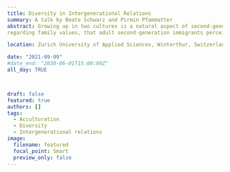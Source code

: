 ```yaml
---
title: Diversity in Intergenerational Relations
summary: A talk by Beate Schwarz and Pirmin Pfammatter
abstract: Growing up in two cultures is a natural aspect of second-generation immigrants development. For most immigrants in Switzerland, their parent's culture of origin values family and intergenerational exchange of support higher than Switzerland's culture. In what way does growing up in two cultures, influence the percevied consensus
regarding family values, that adult second-generation immigrants perceive. Furthermore, in what way is this consenus connected to the relationship quality to both parents and the amount of support children give to their parents.

location: Zurich University of Applied Sciences, Winterthur, Switzerland

date: "2021-09-09"
#date_end: "2030-06-01T15:00:00Z"
all_day: TRUE



draft: false
featured: true
authors: []
tags:
  - Acculturation
  - Diversity
  - Intergenerational relations
image:
  filename: featured
  focal_point: Smart
  preview_only: false
---
```

